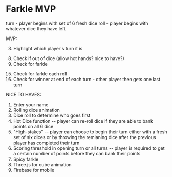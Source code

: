 # Farkle MVP

turn - player begins with set of 6 fresh dice
roll - player begins with whatever dice they have left

MVP:
<!-- 1. Player 1 and Player 2 displayed as text on screen -->
<!-- 2. Switch between players each turn -->
3. Highlight which player's turn it is
<!-- 4. Roll dice function for 6 dice (Math.random) -->
<!-- 5. Click on a die to select it for hand -->
<!-- 6. Re-click on a die to de-select it for hand -->
<!-- 7. "Next Roll" button - player ends current roll and moves score to tempScore -->
8. Check if out of dice (allow hot hands? nice to have?)
9. Check for farkle
<!-- 10. Remove hand die from dice available to roll next roll -->
<!-- 11. Evaluate hand for score -->
<!-- 12. Display handScore, tempScore, realScore -->
<!-- 13. Store tempScore at end of each roll -->
<!-- 14. Button for banking tempScore to realScore -->
15. Check for farkle each roll
16. Check for winner at end of each turn - other player then gets one last turn

NICE TO HAVES:
1. Enter your name
2. Rolling dice animation
3. Dice roll to determine who goes first
4. Hot Dice function -- player can re-roll dice if they are able to bank points on all 6 dice
5. "High-stakes" -- player can choose to begin their turn either with a fresh set of six dices or by throwing the remianing dice after the previous player has completed their turn
6. Scoring threshold in opening turn or all turns -- player is required to get a certain number of points before they can bank their points
7. Spicy farkle
8. Three.js for cube animation
9. Firebase for mobile